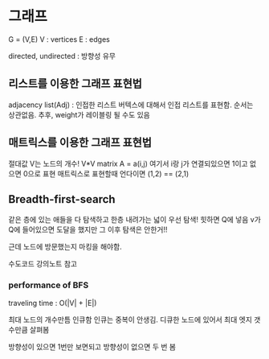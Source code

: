 # 그래프

G = (V,E)
V : vertices
E : edges

directed, undirected : 방향성 유무

## 리스트를 이용한 그래프 표현법

adjacency list(Adj) : 인접한 리스트
버텍스에 대해서 인접 리스트를 표현함. 순서는 상관없음.
추후, weight가 레이블링 될 수도 있음

## 매트릭스를 이용한 그래프 표현법

절대값 V는 노드의 개수!
V\*V matrix A = a(i,j)
여기서 i랑 j가 연결되있으면 1이고 없으면 0으로 표현
매트릭스로 표현할때 언다이면 (1,2) == (2,1)

## Breadth-first-search

같은 층에 있는 애들을 다 탐색하고 한층 내려가는 넓이 우선 탐색!
힛하면 Q에 넣음
v가 Q에 들어있으면 도달을 했지만 그 이후 탐색은 안한거!!

근데 노드에 방문했는지 마킹을 해야함.

수도코드 강의노트 참고

### performance of BFS

traveling time : O(|V| + |E|)

<!-- 모든 버텍스가 최대 1번씩 인큐가 됨
모든 버텍스가 한번씩 디큐가 됨 이때, 연관된 인접 노드를 살펴봄. 이 말은 엣지 갯수만큼 살펴봄 -->

최대 노드의 개수만틈 인큐함
인큐는 중복이 안생김.
디큐한 노드에 있어서 최대 엣지 갯수만큼 살펴봄

방향성이 있으면 1번만 보면되고 방향성이 없으면 두 번 봄
